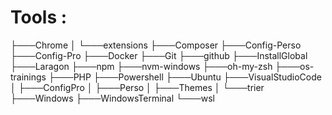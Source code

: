 # Tools : 

├───Chrome
│   └───extensions
├───Composer
├───Config-Perso
├───Config-Pro
├───Docker
├───Git
├───github
├───InstallGlobal
├───Laragon
├───npm
├───nvm-windows
├───oh-my-zsh
├───os-trainings
├───PHP
├───Powershell
├───Ubuntu
├───VisualStudioCode
│   ├───ConfigPro
│   ├───Perso
│   ├───Themes
│   └───trier
├───Windows
├───WindowsTerminal
└───wsl